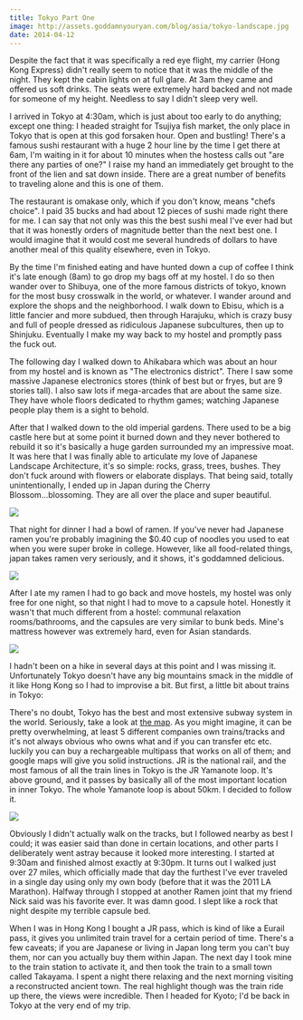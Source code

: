 ```yaml
---
title: Tokyo Part One
image: http://assets.goddamnyouryan.com/blog/asia/tokyo-landscape.jpg
date: 2014-04-12
---
```


Despite the fact that it was specifically a red eye flight, my carrier (Hong Kong Express) didn't really seem to notice that it was the middle of the night. They kept the cabin lights on at full glare. At 3am they came and offered us soft drinks. The seats were extremely hard backed and not made for someone of my height. Needless to say I didn't sleep very well.

I arrived in Tokyo at 4:30am, which is just about too early to do anything; except one thing: I headed straight for Tsujiya fish market, the only place in Tokyo that is open at this god forsaken hour. Open and bustling! There's a famous sushi restaurant with a huge 2 hour line by the time I get there at 6am, I'm waiting in it for about 10 minutes when the hostess calls out "are there any parties of one?" I raise my hand an immediately get brought to the front of the lien and sat down inside. There are a great number of benefits to traveling alone and this is one of them.

The restaurant is omakase only, which if you don't know, means "chefs choice". I paid 35 bucks and had about 12 pieces of sushi made right there for me. I can say that not only was this the best sushi meal I've ever had but that it was honestly orders of magnitude better than the next best one. I would imagine that it would cost me several hundreds of dollars to have another meal of this quality elsewhere, even in Tokyo.

By the time I'm finished eating and have hunted down a cup of coffee I think it's late enough (8am) to go drop my bags off at my hostel. I do so then wander over to Shibuya, one of the more famous districts of tokyo, known for the most busy crosswalk in the world, or whatever. I wander around and explore the shops and the neighborhood. I walk down to Ebisu, which is a little fancier and more subdued, then through Harajuku, which is crazy busy and full of people dressed as ridiculous Japanese subcultures, then up to Shinjuku. Eventually I make my way back to my hostel and promptly pass the fuck out.

The following day I walked down to Ahikabara which was about an hour from my hostel and is known as "The electronics district". There I saw some massive Japanese electronics stores (think of best but or fryes, but are 9 stories tall). I also saw lots if mega-arcades that are about the same size. They have whole floors dedicated to rhythm games; watching Japanese people play them is a sight to behold.

After that I walked down to the old imperial gardens. There used to be a big castle here but at some point it burned down and they never bothered to rebuild it so it's basically a huge garden surrounded my an impressive moat. It was here that I was finally able to articulate my love of Japanese Landscape Architecture, it's so simple: rocks, grass, trees, bushes. They don't fuck around with flowers or elaborate displays. That being said, totally unintentionally, I ended up in Japan during the Cherry Blossom...blossoming. They are all over the place and super beautiful.

![](http://assets.goddamnyouryan.com/blog/asia/tokyo-sakura.jpg)

That night for dinner I had a bowl of ramen. If you've never had Japanese ramen you're probably imagining the $0.40 cup of noodles you used to eat when you were super broke in college. However, like all food-related things, japan takes ramen very seriously, and it shows, it's goddamned delicious.

![](http://assets.goddamnyouryan.com/blog/asia/tokyo-ramen.jpg)

After I ate my ramen I had to go back and move hostels, my hostel was only free for one night, so that night I had to move to a capsule hotel. Honestly it wasn't that much different from a hostel: communal relaxation rooms/bathrooms, and the capsules are very similar to bunk beds. Mine's mattress however was extremely hard, even for Asian standards.

![](http://assets.goddamnyouryan.com/blog/asia/tokyo-capsule.jpg)

I hadn't been on a hike in several days at this point and I was missing it. Unfortunately Tokyo doesn't have any big mountains smack in the middle of it like Hong Kong so I had to improvise a bit. But first, a little bit about trains in Tokyo:

There's no doubt, Tokyo has the best and most extensive subway system in the world. Seriously, take a look at [the map](http://www.bento.com/pix/subway/subway5.gif). As you might imagine, it can be pretty overwhelming, at least 5 different companies own trains/tracks and it's not always obvious who owns what and if you can transfer etc etc. luckily you can buy a rechargeable multipass that works on all of them; and google maps will give you solid instructions. JR is the national rail, and the most famous of all the train lines in Tokyo is the JR Yamanote loop. It's above ground, and it passes by basically all of the most important location in inner Tokyo. The whole Yamanote loop is about 50km. I decided to follow it.

![](http://assets.goddamnyouryan.com/blog/asia/tokyo-graffiti.jpg)

Obviously I didn't actually walk on the tracks, but I followed nearby as best I could; it was easier said than done in certain locations, and other parts I deliberately went astray because it looked more interesting. I started at 9:30am and finished almost exactly at 9:30pm. It turns out I walked just over 27 miles, which officially made that day the furthest I've ever traveled in a single day using only my own body (before that it was the 2011 LA Marathon). Halfway through I stopped at another Ramen joint that my friend Nick said was his favorite ever. It was damn good. I slept like a rock that night despite my terrible capsule bed.

When I was in Hong Kong I bought a JR pass, which is kind of like a Eurail pass, it gives you unlimited train travel for a certain period of time. There's a few caveats; if you are Japanese or living in Japan long term you can't buy them, nor can you actually buy them within Japan. The next day I took mine to the train station to activate it, and then took the train to a small town called Takayama. I spent a night there relaxing and the next morning visiting a reconstructed ancient town. The real highlight though was the train ride up there, the views were incredible. Then I headed for Kyoto; I'd be back in Tokyo at the very end of my trip.
